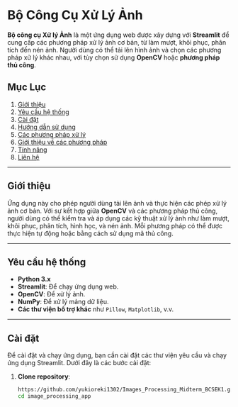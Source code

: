 # Bộ Công Cụ Xử Lý Ảnh

**Bộ công cụ Xử lý Ảnh** là một ứng dụng web được xây dựng với **Streamlit** để cung cấp các phương pháp xử lý ảnh cơ bản, từ làm mượt, khôi phục, phân tích đến nén ảnh. Người dùng có thể tải lên hình ảnh và chọn các phương pháp xử lý khác nhau, với tùy chọn sử dụng **OpenCV** hoặc **phương pháp thủ công**.

## Mục Lục
1. [Giới thiệu](#giới-thiệu)
2. [Yêu cầu hệ thống](#yêu-cầu-hệ-thống)
3. [Cài đặt](#cài-đặt)
4. [Hướng dẫn sử dụng](#hướng-dẫn-sử-dụng)
5. [Các phương pháp xử lý](#các-phương-pháp-xử-lý)
6. [Giới thiệu về các phương pháp](#giới-thiệu-về-các-phương-pháp)
7. [Tính năng](#tính-năng)
8. [Liên hệ](#liên-hệ)

---

## Giới thiệu

Ứng dụng này cho phép người dùng tải lên ảnh và thực hiện các phép xử lý ảnh cơ bản. Với sự kết hợp giữa **OpenCV** và các phương pháp thủ công, người dùng có thể kiểm tra và áp dụng các kỹ thuật xử lý ảnh như làm mượt, khôi phục, phân tích, hình học, và nén ảnh. Mỗi phương pháp có thể được thực hiện tự động hoặc bằng cách sử dụng mã thủ công.

---

## Yêu cầu hệ thống

- **Python 3.x**
- **Streamlit**: Để chạy ứng dụng web.
- **OpenCV**: Để xử lý ảnh.
- **NumPy**: Để xử lý mảng dữ liệu.
- **Các thư viện bổ trợ khác** như `Pillow`, `Matplotlib`, v.v.

---

## Cài đặt

Để cài đặt và chạy ứng dụng, bạn cần cài đặt các thư viện yêu cầu và chạy ứng dụng Streamlit. Dưới đây là các bước cài đặt:

1. **Clone repository**:
   ```bash
   https://github.com/yukioreki1302/Images_Processing_Midterm_BCSEK1.git
   cd image_processing_app
